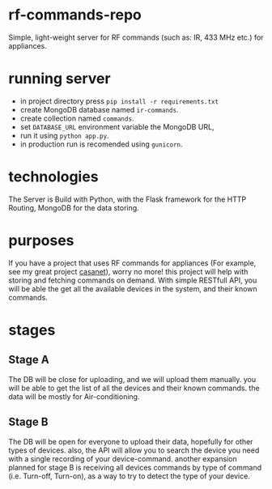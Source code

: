 # rf-commands-repo
Simple, light-weight server for RF commands (such as: IR, 433 MHz etc.) for appliances.

# running server

* in project directory press `pip install -r requirements.txt`
* create MongoDB  database named `ir-commands`.
* create collection named `commands`.
* set `DATABASE_URL` environment variable the MongoDB URL,
* run it using `python app.py`.
* in production run is recomended using `gunicorn`.

# technologies
The Server is Build with Python, with the Flask framework for the HTTP Routing, MongoDB for the data storing.

# purposes
If you have a project that uses RF commands for appliances (For example, see my great project [casanet](https://github.com/casanet/casanet-server)), worry no more! this project will help with storing and fetching commands on demand.
With simple RESTfull API, you will be able the get all the available devices in the system, and their known commands.

# stages
## Stage A
The DB will be close for uploading, and we will upload them manually.
you will be able to get the list of all the devices and their known commands. the data will be mostly for Air-conditioning. 
## Stage B
The DB will be open for everyone to upload their data, hopefully for other types of devices. also, the API will allow you to search the device you need with a single recording of your device-command.
another expansion planned for stage B is receiving all devices commands by type of command (i.e. Turn-off, Turn-on), as a way to try to detect the type of your device.
